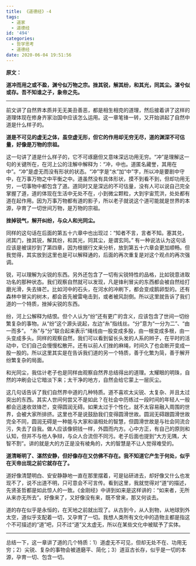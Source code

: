 ```yaml
---
title: 《道德经》-4
tags:
  - 道家
  - 道德经
id: '494'
categories:
  - 哲学思考
  - 道德经
date: 2020-06-04 19:51:56
---
```


**原文：**

**道冲而用之或不盈，渊兮似万物之宗。挫其锐，解其纷，和其光，同其尘。湛兮似或存。吾不知谁之子，象帝之先。**
<!-- more -->
* * *

前文讲了自然界本质并无无美丑善恶，都是相生相克的道理，然后接着讲了这样的道理体现在修身齐家治国中应该怎么运用。这一章笔锋一转，又开始讲起了自然中道是什么样子的。

**道是不可见的虚无之体，虽空虚无形，但它的作用却无穷无尽，道的渊深不可估量，好像是万物的宗祖。**

这一句讲了道是什么样子的，它不可琢磨但又意味深远功用无穷。“冲”是理解这一句的关键所在，在河上公的注解中解释为：“冲，中也。道匿名藏誉，其用在中”。“冲”是虚无而没有形状的状态。“冲”字是“水”加“中”字，所以冲是要剧中守中，在万事万物之中平衡之中。道虽然没有具体形状，摸不到看不到，但却功用无穷，一切事物中都包含了道。道同时又是深远的不可估量，没有人可以说自己完全掌握了道，道的体现在生活中无处不在，小到微尘颗粒，大到宇宙荒洪，处处都有道在起作用。因为万事万物都有道的影子，所以老子就说这个道可能就是世界的本源，孕育了一切世间万物，是万物的宗祖。

**挫掉锐气，解开纠纷，与众人和光同尘。**

同样的这句话在后面的第五十六章中也出现过：“知者不言，言者不知。塞其兑，闭其门，挫其锐，解其纷，和其光，同其尘，是谓玄同。” 有一种说法认为这句话应该是被误抄到了第四章，因为根据行文来分析，放到第五十六章会更加顺畅。但我觉得，其实放到这里也是可以解释通的，后面的再次重复是对这个观点的再次强调。

锐，可以理解为尖锐的东西。另外还包含了一切有尖锐特性的品格，比如锐意进取功名的那种状态。我们观察自然就可以发现，凡是锋利冒尖的东西都会被自然给打磨光滑，失去锋芒。比如河中的石头，在河水的冲刷下，都会变成鹅卵型的。还有森林中冒尖的树木，都会首先被雷电击到，或者被风刮倒。所以这里就告诉了我们道的一个特质，挫掉尖锐的东西。

纷，河上公解释为结恨。但个人认为“纷”还有更广的含义，应该包含了世间一切纷繁复杂的事物。从“纷”这个源头说起，左边“糸”指线丝。“分”意为“一分为二”、“由一而多”。 “糸”与“分”联合起来表示“绳线由一股变成多股，由一根变成多根，由一头变成多头。同样的观察自然，我们可以看到留长头发的人系的辫子，在平时的活动中，它们自己会慢慢松散开。还有以前人们挫的麻绳，时间久了也会断开变成一股一股的。所以这里其实是在告诉我们道的另一个特质，善于化繁为简，善于解开纷繁复杂的局面。

和光同尘，我估计老子也是同样由观察自然界总结得出的道理。太耀眼的明珠，自然的冲刷会让它暗淡下来；太干净的地方，自然会给它蒙上一层灰尘。

这几句话告诉了我们自然界中道的几种特质。道不喜欢太尖锐、太复杂、并且太过突出的东西。其实人世间何尝又不是如此？在社会中历练过一段时间的年轻人一般都会迅速收敛锋芒，变得圆润无碍。如果太过于个性化，就不太容易融入周围的世界，会被大家所排挤。这里也不是说鼓励我们变得圆滑世故。圆润无碍跟圆滑世故完全不同，圆润无碍是一种能与大家和谐相处的智慧，但圆滑世故是与社会同流合污，失去了自我。做人应该像铜钱一样，外圆而内方。心中方正，有自己的原则和认知，但并不与他人争辩，与众人合流但不同污。老子后面也提到“大方无隅，大智不割”。讲的就是大的方正是没有棱角的，大的智慧是不让人觉得难受的。

**道清晰明了、湛然安静，但好像存在又仿佛不存在。我不知道它产生于何处，似乎在天帝出现之前它就存在了。**

道好像清楚明白、安安静静地一直在那里摆着，可是钻研进去，却好像又什么也发现不了，说不出道不明，只可意会不可言传。看到这里，我就觉得对“道”的描述，先贤圣哲都是如此惊人的一致。《金刚经》中讲到如来是这样讲的：“如来者，无所从来亦无所去”。好像来了，又好像没有来，既不曾来，那又何谈去。

道的存在似乎是永恒的，在天地之前就出现了。从古到今，从人到物，从地球到外太空，道似乎支配着一切，又孕育了一切。我想人类所有文化中的造物主都是指这个不可描述的“道”吧，只不过“道”又太虚无，所以在某些文化中被赋予了实体。

* * *

总结一下，这一章讲了道的几个特质：1）道虚无不可见，但却无处不在、功用无穷；2）尖锐、复杂的事物会被道磨平、简化；3）道亘古长存，似乎是一切的本源，孕育一切、包含一切。

